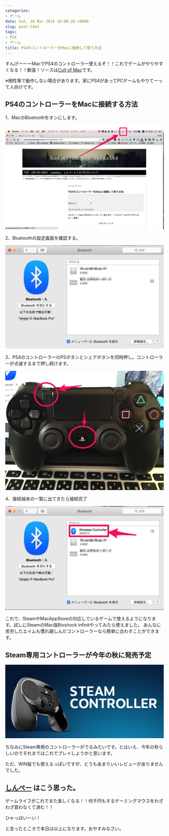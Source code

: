 ```yaml
---
categories:
- ゲーム
date: Sat, 28 Mar 2015 16:00:26 +0000
slug: post-7443
tags:
- PS4
- ゲーム
title: PS4のコントローラーをMacに接続して使う方法
---
```


すんげーーーMacでPS4のコントローラー使えるぞ！！これでゲームがやりやすくなる！！歓喜！<!--more-->ソースは<a href="http://www.cultofmac.com/317387/how-to-use-a-ps4-controller-with-your-mac/">Cult of Mac</a>です。

※相性等で動作しない場合があります。家にPS4があってPCゲームもやりてーって人向けです。


<h2>PS4のコントローラーをMacに接続する方法</h2>

1、MacのBluetoothをオンにします。


![](images/7767144e22ce900ef17523020a68e7c9.jpg)

2、Bluetoothの設定画面を確認する。

![](images/6404909501d9bd4a593ffce062afe0c2.jpg)

3、PS4のコントローラーのPSボタンとシェアボタンを同時押し。コントローラーが点滅するまで押し続けます。

![](images/66921428dd5fed823b2cee6ee7573a89.jpg)

4、接続端末の一覧に出てきたら接続完了


![](images/022b9481bd7b59856448797b743bcdc4.jpg)

これで、SteamやMacAppStoreの対応しているゲームで使えるようになります。試しにSteamのMac版Bioshock infinitやってみたら使えました。
あんなに苦労したエイムも慣れ親しんだコントローラーなら簡単に合わすことができます。

<h2>Steam専用コントローラーが今年の秋に発売予定</h2>

![](images/56ada4c957d302a53a2b0e2433106c20.png)

ちなみにSteam専用のコントローラーがでるみたいです。とはいえ、今年の秋らしいのでそれまではこれでプレイしようかと思います。

ただ、WIN版でも使えるっぽいですが、どうもあまりいいレビューがありませんでした。


<h2><a href="https://twitter.com/s_s_p_y" target="_blank">しんぺー</a> はこう思った。</h2>

ゲームライフがこれでまた楽しくなる！！何千円もするゲーミングマウスをわざわざ買わなくて済む！！

ひゃっほいーい！


と言ったところで本日は以上になります。おやすみなさい。